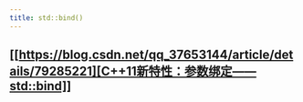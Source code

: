 ```yaml
---
title: std::bind()
---
```


## [[https://blog.csdn.net/qq_37653144/article/details/79285221][C++11新特性：参数绑定——std::bind]]
##
